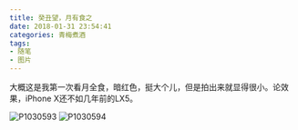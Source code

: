 ```yaml
---
title: 癸丑望，月有食之
date: 2018-01-31 23:54:41
categories: 青梅煮酒
tags:
- 随笔
- 图片
---
```

大概这是我第一次看月全食，暗红色，挺大个儿，但是拍出来就显得很小。论效果，iPhone X还不如几年前的LX5。

![P1030593](https://ws2.sinaimg.cn/large/006tNbRwly1fwvwx762p5j31kw16oe82.jpg)
![P1030594](https://ws4.sinaimg.cn/large/006tNbRwly1fwvwx920e1j31kw16o4qq.jpg)

